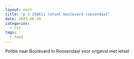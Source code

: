 ```yaml
---
layout: post
title: "p 3 258611 letsel boulevard roosendaal"
date: 2025-06-30
categories: 
  - rss
tags: 
  - feed
---
```


Politie naar Boulevard in Roosendaal voor ongeval met letsel
